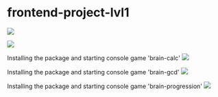 # frontend-project-lvl1
<a href="https://codeclimate.com/github/spkgdru/frontend-project-lvl1/maintainability"><img src="https://api.codeclimate.com/v1/badges/3d550664e10c423bc4f6/maintainability" /></a>

<a href="https://travis-ci.org/spkgdru/frontend-project-lvl1.svg?branch=master">
<img src="https://travis-ci.org/spkgdru/frontend-project-lvl1.svg"></a>

Installing the package and starting console game 'brain-calc'
<a href="https://asciinema.org/a/4AWRu7PLrkE5on57t4ueQ2oHH" target="_blank"><img src="https://asciinema.org/a/4AWRu7PLrkE5on57t4ueQ2oHH.svg" /></a>

Installing the package and starting console game 'brain-gcd'
<a href="https://asciinema.org/a/ocuavO30Gi1Dx3nj8gzaSCzgT" target="_blank"><img src="https://asciinema.org/a/4AWRu7PLrkE5on57t4ueQ2oHH.svg" /></a>

Installing the package and starting console game 'brain-progression'
<a href="https://asciinema.org/a/mN3X8ZBk44KOWuuMYq0F8IPoj" target="_blank"><img src="https://asciinema.org/a/4AWRu7PLrkE5on57t4ueQ2oHH.svg" /></a> 
